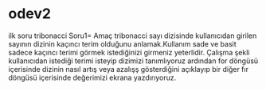# odev2
 ilk soru tribonacci
Soru1= Amaç tribonacci sayı dizisinde kullanıcıdan girilen sayının dizinin kaçıncı terim olduğunu anlamak.Kullanım sade ve basit sadece kaçıncı terimi görmek istediğinizi girmeniz yeterlidir. Çalışma şekli kullanıcıdan istediği terimi isteyip dizimizi tanımlıyoruz ardından for döngüsü içerisinde dizinin nasıl artış veya azalışş gösterdiğini açıklayıp bir diğer fır döngüsü içerisinde değerimizi ekrana yazdırıyoruz.

